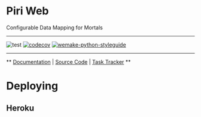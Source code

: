 # Piri Web

Configurable Data Mapping for Mortals

___
![test](https://github.com/greenbird/piri-web/workflows/test/badge.svg)
[![codecov](https://codecov.io/gh/greenbird/piri-web/branch/master/graph/badge.svg)](https://codecov.io/gh/greenbird/piri-web)
[![wemake-python-styleguide](https://img.shields.io/badge/style-wemake-000000.svg)](https://github.com/wemake-services/wemake-python-styleguide)
___

**
[Documentation](https://greenbird.github.io/piri-web/) |
[Source Code](https://github.com/greenbird/piri-web) |
[Task Tracker](https://github.com/greenbird/piri-web/issues)
**


# Deploying

## Heroku
